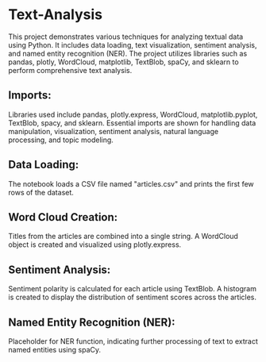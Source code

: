 # Text-Analysis
This project demonstrates various techniques for analyzing textual data using Python. It includes data loading, text visualization, sentiment analysis, and named entity recognition (NER). The project utilizes libraries such as pandas, plotly, WordCloud, matplotlib, TextBlob, spaCy, and sklearn to perform comprehensive text analysis.

## Imports:
Libraries used include pandas, plotly.express, WordCloud, matplotlib.pyplot, TextBlob, spacy, and sklearn.
Essential imports are shown for handling data manipulation, visualization, sentiment analysis, natural language processing, and topic modeling.

## Data Loading:
The notebook loads a CSV file named "articles.csv" and prints the first few rows of the dataset.

## Word Cloud Creation:
Titles from the articles are combined into a single string.
A WordCloud object is created and visualized using plotly.express.

## Sentiment Analysis:
Sentiment polarity is calculated for each article using TextBlob.
A histogram is created to display the distribution of sentiment scores across the articles.

## Named Entity Recognition (NER):
Placeholder for NER function, indicating further processing of text to extract named entities using spaCy.
